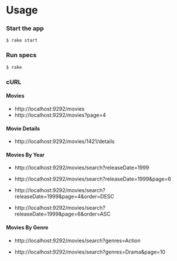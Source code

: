 # Usage

### Start the app

`$ rake start`

### Run specs

`$ rake`

### cURL

#### Movies

* http://localhost:9292/movies
* http://localhost:9292/movies?page=4

#### Movie Details

* http://localhost:9292/movies/1421/details

#### Movies By Year

* http://localhost:9292/movies/search?releaseDate=1999

* http://localhost:9292/movies/search?releaseDate=1999&page=6

* http://localhost:9292/movies/search?releaseDate=1999&page=4&order=DESC

* http://localhost:9292/movies/search?releaseDate=1999&page=6&order=ASC


#### Movies By Genre

* http://localhost:9292/movies/search?genres=Action

* http://localhost:9292/movies/search?genres=Drama&page=10


